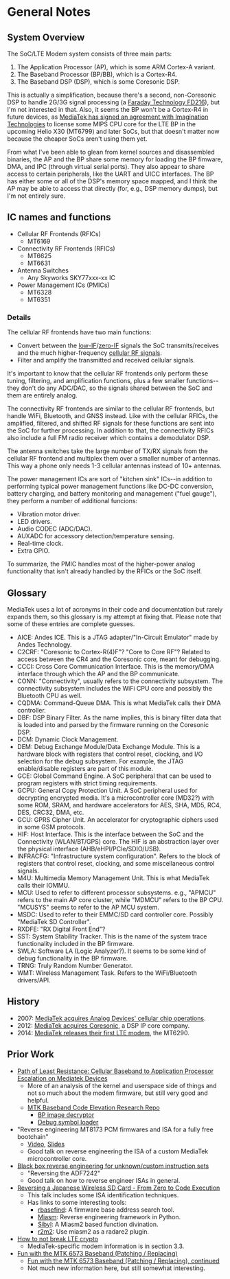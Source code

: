 # General Notes


## System Overview

The SoC/LTE Modem system consists of three main parts:

1. The Application Processor (AP), which is some ARM Cortex-A variant.
2. The Baseband Processor (BP/BB), which is a Cortex-R4.
3. The Baseband DSP (DSP), which is some Coresonic DSP.

This is actually a simplification, because there's a second, non-Coresonic
DSP to handle 2G/3G signal processing (a [Faraday Technology FD216][FD216]),
but I'm not interested in that. Also, it seems the BP won't be a Cortex-R4
in future devices, as [MediaTek has signed an agreement with Imagination Technologies][imgtech]
to license some MIPS CPU core for the LTE BP in the upcoming Helio X30
(MT6799) and later SoCs, but that doesn't matter now because the cheaper SoCs
aren't using them yet.

From what I've been able to glean from kernel sources and disassembled
binaries, the AP and the BP share some memory for loading the BP fimware, DMA,
and IPC (through virtual serial ports). They also appear to share access to
certain peripherals, like the UART and UICC interfaces. The BP has either
some or all of the DSP's memory space mapped, and I think the AP may be able
to access that directly (for, e.g., DSP memory dumps), but I'm not entirely
sure.


## IC names and functions

* Cellular RF Frontends (RFICs)
  * MT6169
* Connectivity RF Frontends (RFICs)
  * MT6625
  * MT6631
* Antenna Switches
  * Any Skyworks SKY77xxx-xx IC
* Power Management ICs (PMICs)
  * MT6328
  * MT6351

### Details

The cellular RF frontends have two main functions:

* Convert between the [low-IF][low-IF]/[zero-IF][direct-conversion] signals
  the SoC transmits/receives and the much higher-frequency
  [cellular RF signals][cellular-frequencies].
* Filter and amplify the transmitted and received cellular signals.

It's important to know that the cellular RF frontends only perform these
tuning, filtering, and amplification functions, plus a few smaller
functions--they don't do any ADC/DAC, so the signals shared between the SoC
and them are entirely analog.

The connectivity RF frontends are similar to the cellular RF frontends, but
handle WiFi, Bluetooth, and GNSS instead. Like with the cellular RFICs, the
amplified, filtered, and shifted RF signals for these functions are sent into
the SoC for further processing. In addition to that, the connectivity RFICs
also include a full FM radio receiver which contains a demodulator DSP.

The antenna switches take the large number of TX/RX signals from the cellular
RF frontend and multiplex them over a smaller number of antennas. This way a
phone only needs 1-3 cellular antennas instead of 10+ antennas.

The power management ICs are sort of "kitchen sink" ICs--in addition to
performing typical power management functions like DC-DC conversion, battery
charging, and battery monitoring and management ("fuel gauge"), they perform a
number of additional funcions:

* Vibration motor driver.
* LED drivers.
* Audio CODEC (ADC/DAC).
* AUXADC for accessory detection/temperature sensing.
* Real-time clock.
* Extra GPIO.

To summarize, the PMIC handles most of the higher-power analog functionality
that isn't already handled by the RFICs or the SoC itself.


## Glossary

MediaTek uses a lot of acronyms in their code and documentation but rarely
expands them, so this glossary is my attempt at fixing that. Please note that
some of these entries are complete guesses.

* AICE: Andes ICE. This is a JTAG adapter/"In-Circuit Emulator" made by Andes
  Technology.
* C2CRF: "Coresonic to Cortex-R(4)F"? "Core to Core RF"? Related to access
  between the CR4 and the Coresonic core, meant for debugging.
* CCCI: Cross Core Communication Interface. This is the memory/DMA interface
  through which the AP and the BP communicate.
* CONN: "Connectivity", usually refers to the connectivity subsystem. The
  connectivity subsystem includes the WiFi CPU core and possibly the Bluetooth
  CPU as well.
* CQDMA: Command-Queue DMA. This is what MediaTek calls their DMA controller.
* DBF: DSP Binary Filter. As the name implies, this is binary filter data that
  is loaded into and parsed by the firmware running on the Coresonic DSP.
* DCM: Dynamic Clock Management.
* DEM: Debug Exchange Module/Data Exchange Module. This is a hardware block
  with registers that control reset, clocking, and I/O selection for the debug
  subsystem. For example, the JTAG enable/disable registers are part of this
  module.
* GCE: Global Command Engine. A SoC peripheral that can be used to program
  registers with strict timing requirements.
* GCPU: General Copy Protection Unit. A SoC peripheral used for decrypting
  encrypted media. It's a microcontroller core (MD32?) with some ROM, SRAM,
  and hardware accelerators for AES, SHA, MD5, RC4, DES, CRC32, DMA, etc.
* GCU: GPRS Cipher Unit. An accelerator for cryptographic ciphers used in some
  GSM protocols.
* HIF: Host Interface. This is the interface between the SoC and the
  Connectivity (WLAN/BT/GPS) core. The HIF is an abstraction layer over the
  physical interface (AHB/eHPI/PCIe/SDIO/USB).
* INFRACFG: "Infrastructure system configuration". Refers to the block of
  registers that control reset, clocking, and some miscellaneous control
  signals.
* M4U: Multimedia Memory Management Unit. This is what MediaTek calls their
  IOMMU.
* MCU: Used to refer to different processor subsystems. e.g., "APMCU" refers to
  the main AP core cluster, while "MDMCU" refers to the BP CPU. "MCUSYS" seems
  to refer to the AP MCU system.
* MSDC: Used to refer to their EMMC/SD card controller core. Possibly "MediaTek
  SD Controller".
* RXDFE: "RX Digital Front End"?
* SST: System Stability Tracker. This is the name of the system trace
  functionality included in the BP firmware.
* SWLA: Software LA (Logic Analyzer?). It seems to be some kind of debug
  functionality in the BP firmware.
* TRNG: Truly Random Number Generator.
* WMT: Wireless Management Task. Refers to the WiFi/Bluetooth drivers/API.


## History

* 2007: [MediaTek acquires Analog Devices' cellular chip operations][adi-acquisition].
* 2012: [MediaTek acquires Coresonic][acquisition], a DSP IP core company.
* 2014: [MediaTek releases their first LTE modem][mt6290], the MT6290.


## Prior Work

 * [Path of Least Resistance: Cellular Baseband to Application Processor Escalation on Mediatek Devices](https://comsecuris.com/blog/posts/path_of_least_resistance/)
   * More of an analysis of the kernel and userspace side of things and not so
     much about the modem firmware, but still very good and helpful.
   * [MTK Baseband Code Elevation Research Repo](https://github.com/Comsecuris/mtk-baseband-sanctuary)
     * [BP image decryptor](https://github.com/Comsecuris/mtk-baseband-sanctuary/blob/master/ccci_md_dump/decrypt/decrypt.c)
     * [Debug symbol loader](https://github.com/Comsecuris/mtk-baseband-sanctuary/blob/master/ida_load_syms/loadsyms.py)
 * "Reverse engineering MT8173 PCM firmwares and ISA for a fully free bootchain"
   * [Video](https://www.youtube.com/watch?v=9rKxfo7Gkqo),
     [Slides](https://web.archive.org/web/20171030164527/https://ecc2017.coreboot.org/uploads/talk/presentation/30/reverse-engineering-mt8173-pcm-firmwares-isa-fully-free-boot-chain.pdf)
   * Good talk on reverse engineering the ISA of a custom MediaTek microcontroller core.
 * [Black box reverse engineering for unknown/custom instruction sets](https://recon.cx/2016/recordings/recon2016-02-david-carne-Black-box-reverse-engineering-for-unknown-custom-instruction-sets.mp4)
   * "Reversing the ADF7242"
   * Good talk on how to reverse engineer ISAs in general.
 * [Reversing a Japanese Wireless SD Card - From Zero to Code Execution](https://docs.google.com/presentation/d/13OJNOb2IMwp79SDrbxSLF3i7StTgWLdD7QlYpic39r8/edit)
   * This talk includes some ISA identification techniques.
   * Has links to some interesting tools:
     * [rbasefind](https://github.com/sgayou/rbasefind): A firmware base address search tool.
     * [Miasm](https://github.com/cea-sec/miasm): Reverse engineering framework in Python.
     * [Sibyl](https://github.com/cea-sec/Sibyl): A Miasm2 based function divination.
     * [r2m2](https://github.com/guedou/r2m2): Use miasm2 as a radare2 plugin.
 * [How to not break LTE crypto](https://www.sstic.org/media/SSTIC2016/SSTIC-actes/how_to_not_break_lte_crypto/SSTIC2016-Article-how_to_not_break_lte_crypto-michau_devine.pdf)
   * MediaTek-specific modem information is in section 3.3.
 * [Fun with the MTK 6573 Baseband (Patching / Replacing)](http://baseband-devel.722152.n3.nabble.com/Fun-with-the-MTK-6573-Baseband-Patching-Replacing-td4026683.html)
   * [Fun with the MTK 6573 Baseband (Patching / Replacing), continued](https://lists.osmocom.org/pipermail/baseband-devel/2017-April/005188.html)
   * Not much new information here, but still somewhat interesting.


[FD216]: http://www.faraday-tech.com/download/techDocument/FD216_PB_v1.5.pdf
[imgtech]: https://www.mips.com/press/mediatek-selects-mips-for-lte-modems/
[adi-acquisition]: https://www.eetimes.com/document.asp?doc_id=1248601
[acquisition]: https://www.eetimes.com/document.asp?doc_id=1261529
[mt6290]: https://www.mediatek.com/press-room/press-releases/mediatek-announces-the-availability-of-multimode-lte-modem-chipset
[low-IF]: https://en.wikipedia.org/wiki/Low_IF_receiver
[direct-conversion]: https://en.wikipedia.org/wiki/Direct-conversion_receiver
[cellular-frequencies]: https://en.wikipedia.org/wiki/Cellular_frequencies
